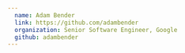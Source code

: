 ```yaml
---
  name: Adam Bender
  link: https://github.com/adambender
  organization: Senior Software Engineer, Google
  github: adambender
---
```

